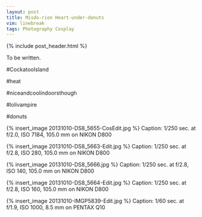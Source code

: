 ```yaml
---
layout: post
title: Misdo-rion Heart-under-donuts
vim: linebreak
tags: Photography Cosplay
---
```


{% include post_header.html %}

To be written.

\#CockatooIsland

\#heat

\#niceandcoolindoorsthough

\#lolivampire

\#donuts

{% insert_image 20131010-DS8_5655-CosEdit.jpg %}
Caption: 1/250 sec. at f/2.0, ISO 7184, 105.0 mm on NIKON D800

{% insert_image 20131010-DS8_5663-Edit.jpg %}
Caption: 1/250 sec. at f/2.8, ISO 280, 105.0 mm on NIKON D800

{% insert_image 20131010-DS8_5666.jpg %}
Caption: 1/250 sec. at f/2.8, ISO 140, 105.0 mm on NIKON D800

{% insert_image 20131010-DS8_5664-Edit.jpg %}
Caption: 1/250 sec. at f/2.8, ISO 160, 105.0 mm on NIKON D800

{% insert_image 20131010-IMGP5839-Edit.jpg %}
Caption: 1/60 sec. at f/1.9, ISO 1000, 8.5 mm on PENTAX Q10

